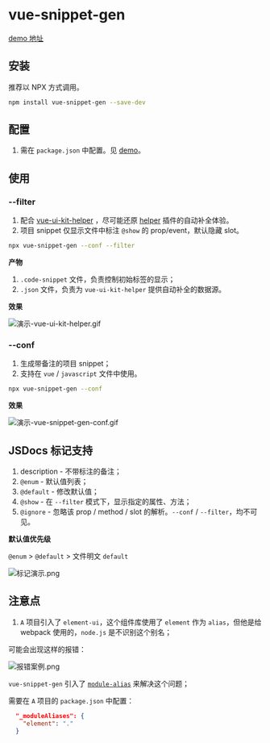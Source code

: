 # vue-snippet-gen

[demo 地址](https://github.com/engvuchen/helper-demo)

## 安装

推荐以 NPX 方式调用。

```bash
npm install vue-snippet-gen --save-dev
```

## 配置

1. 需在 `package.json` 中配置。见 [demo](https://github.com/engvuchen/helper-demo)。

## 使用

### --filter

1. 配合 [vue-ui-kit-helper](https://marketplace.visualstudio.com/items?itemName=engvuchen.vue-ui-kit-helper) ，尽可能还原 [helper](https://marketplace.visualstudio.com/search?term=helper&target=VSCode&category=All%20categories&sortBy=Relevance) 插件的自动补全体验。
2. 项目 snippet 仅显示文件中标注 `@show` 的 prop/event，默认隐藏 slot。

```bash
npx vue-snippet-gen --conf --filter
```

**产物**

1. `.code-snippet` 文件，负责控制初始标签的显示；
2. `.json` 文件，负责为 `vue-ui-kit-helper` 提供自动补全的数据源。

**效果**

![演示-vue-ui-kit-helper.gif](https://i.loli.net/2021/09/06/qZB4IKN65jzHpdn.gif)

### --conf

1. 生成带备注的项目 snippet；
2. 支持在 `vue` / `javascript` 文件中使用。

```bash
npx vue-snippet-gen --conf
```

**效果**

![演示-vue-snippet-gen-conf.gif](https://i.loli.net/2021/09/06/xDVM1rLeYqKtPzS.gif)

## JSDocs 标记支持

1. description - 不带标注的备注；
2. `@enum` - 默认值列表；
3. `@default` - 修改默认值；
4. `@show` - 在 `--filter` 模式下，显示指定的属性、方法；
5. `@ignore` - 忽略该 prop / method / slot 的解析。`--conf` / `--filter`，均不可见。

**默认值优先级**

`@enum` > `@default` > 文件明文 `default`

![标记演示.png](https://i.loli.net/2021/09/12/BpmJjvP5bM1UwfR.png)

## 注意点

1. `A` 项目引入了 `element-ui`，这个组件库使用了 `element` 作为 `alias`，但他是给 webpack 使用的，`node.js` 是不识别这个别名；

可能会出现这样的报错：

![报错案例.png](https://i.loli.net/2021/10/24/CzkdjsFX6awHE2t.png)

`vue-snippet-gen` 引入了 [`module-alias`](https://www.npmjs.com/package/module-alias) 来解决这个问题；

需要在 `A` 项目的 `package.json` 中配置：

```json
  "_moduleAliases": {
    "element": "."
  }
```
